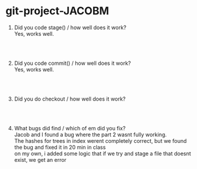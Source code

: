 # git-project-JACOBM
1.  Did you code stage() / how well does it work? <br/>
    Yes, works well.

<br/>
<br/>

2.  Did you code commit() / how well does it work? <br/>
    Yes, works well.

<br/>
<br/>

3. Did you do checkout / how well does it work? <br/>


<br/>
<br/>

4. What bugs did find / which of em did you fix? <br/>
    Jacob and I found a bug where the part 2 wasnt fully working. <br/>
    The hashes for trees in index werent completely correct,
    but we found the bug and fixed it in 20 min in class
    <br/>
    on my own, i added some logic that if we try and stage a file that doesnt exist, we get an error